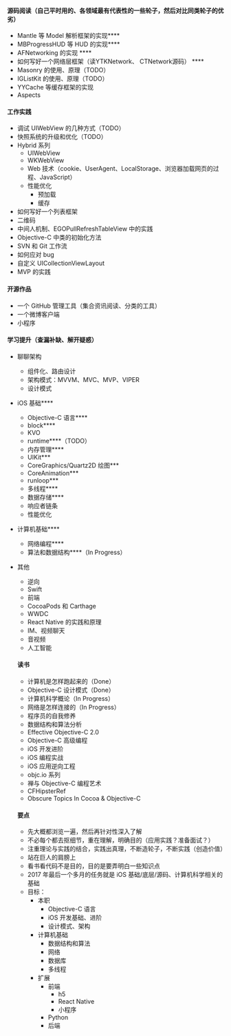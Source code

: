 
#### 源码阅读（自己平时用的、各领域最有代表性的一些轮子，然后对比同类轮子的优劣）
- Mantle 等 Model 解析框架的实现****
- MBProgressHUD 等 HUD 的实现****
- AFNetworking 的实现 ****
- 如何写好一个网络层框架（读YTKNetwork、 CTNetwork源码） ****
- Masonry 的使用、原理（TODO）
- IGListKit 的使用、原理（TODO）
- YYCache 等缓存框架的实现
- Aspects


#### 工作实践
- 调试 UIWebView 的几种方式（TODO）     
- 快照系统的升级和优化（TODO）
- Hybrid 系列      
  - UIWebView
  - WKWebView
  - Web 技术（cookie、UserAgent、LocalStorage、浏览器加载网页的过程、JavaScript）
  - 性能优化
    - 预加载
    - 缓存
- 如何写好一个列表框架
- 二维码
- 中间人机制、EGOPullRefreshTableView 中的实践
- Objective-C 中类的初始化方法      
- SVN 和 Git 工作流        
- 如何应对 bug 
- 自定义 UICollectionViewLayout
- MVP 的实践

#### 开源作品
- 一个  GitHub 管理工具（集合资讯阅读、分类的工具）
- 一个微博客户端
- 小程序


#### 学习提升（查漏补缺、解开疑惑）

- 聊聊架构
  - 组件化、路由设计
  - 架构模式：MVVM、MVC、MVP、VIPER
  - 设计模式
  
- iOS 基础****
  - Objective-C 语言****
  - block****
  - KVO
  - runtime****（TODO）
  - 内存管理****
  - UIKit***
  - CoreGraphics/Quartz2D 绘图***
  - CoreAnimation***
  - runloop***
  - 多线程****
  - 数据存储****
  - 响应者链条
  - 性能优化
- 计算机基础****
  - 网络编程****
  - 算法和数据结构****（In Progress）
- 其他
  - 逆向
  - Swift
  - 前端
  - CocoaPods 和 Carthage
  - WWDC
  - React Native 的实践和原理
  - IM、视频聊天
  - 音视频
  - 人工智能
  
  #### 读书
  - 计算机是怎样跑起来的（Done）
  - Objective-C 设计模式（Done）
  - 计算机科学概论（In Progress）
  - 网络是怎样连接的（In Progress）
  - 程序员的自我修养
  - 数据结构和算法分析
  - Effective Objective-C 2.0
  - Objective-C 高级编程
  - iOS 开发进阶
  - iOS 编程实战
  - iOS 应用逆向工程
  - objc.io 系列
  - 禅与 Objective-C 编程艺术
  - CFHipsterRef
  - Obscure Topics In Cocoa & Objective-C
  
  
  #### 要点
  - 先大概都浏览一遍，然后再针对性深入了解
  - 不必每个都去抠细节，重在理解，明确目的（应用实践？准备面试？）
  - 注重理论与实践的结合，实践出真理，不断造轮子，不断实践（创造价值）
  - 站在巨人的肩膀上
  - 看书看代码不是目的，目的是要弄明白一些知识点
  - 2017 年最后一个多月的任务就是 iOS 基础/底层/源码、计算机科学相关的基础
  - 目标：
    - 本职
      - Objective-C 语言
      - iOS 开发基础、进阶
      - 设计模式、架构
    - 计算机基础
        - 数据结构和算法
        - 网络
        - 数据库
        - 多线程
    - 扩展
      - 前端
        - h5
        - React Native
        - 小程序
      - Python
      - 后端
